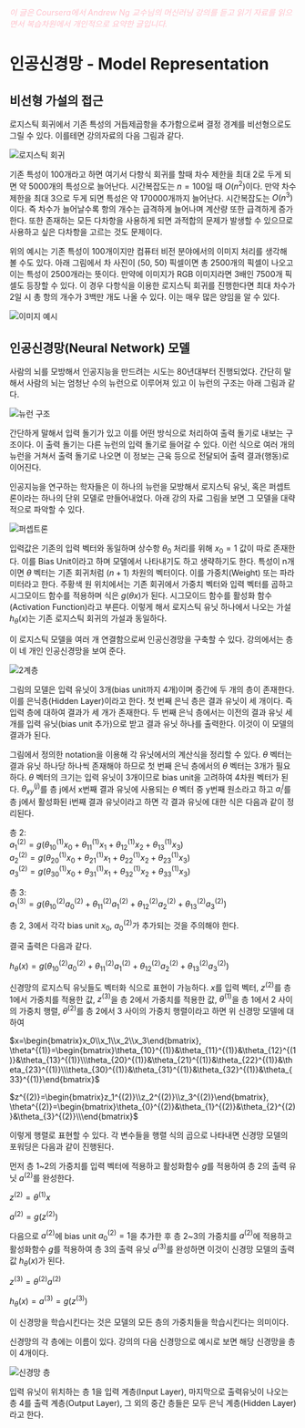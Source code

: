 <script type="text/javascript" 
src="https://cdn.mathjax.org/mathjax/latest/MathJax.js?config=TeX-AMS_HTML">
</script>

<span style="color:pink">*이 글은 Coursera에서 Andrew Ng 교수님의 머신러닝 강의를 듣고 읽기 자료를 읽으면서 복습차원에서 개인적으로 요약한 글입니다.*<span>

# 인공신경망 - Model Representation

## 비선형 가설의 접근
로지스틱 회귀에서 기존 특성의 거듭제곱항을 추가함으로써 결정 경계를 비선형으로도 그릴 수 있다. 이를테면 강의자료의 다음 그림과 같다.

![로지스틱 회귀](/week4/image/logisticR.png)

기존 특성이 100개라고 하면 여기서 다항식 회귀를 할때 차수 제한을 최대 2로 두게 되면 약 5000개의 특성으로 늘어난다. 시간복잡도는 $n=100$일 때 $O(n^2)$이다. 만약 차수 제한을 최대 3으로 두게 되면 특성은 약 170000개까지 늘어난다. 시간복잡도는 $O(n^3)$이다. 즉 차수가 늘어날수록 항의 개수는 급격하게 늘어나며 계산량 또한 급격하게 증가한다. 또한 존재하는 모든 다차항을 사용하게 되면 과적합의 문제가 발생할 수 있으므로 사용하고 싶은 다차항을 고르는 것도 문제이다.

위의 예시는 기존 특성이 100개이지만 컴퓨터 비전 분야에서의 이미지 처리를 생각해 볼 수도 있다. 아래 그림에서 차 사진이 (50, 50) 픽셀이면 총 2500개의 픽셀이 나오고 이는 특성이 2500개라는 뜻이다. 만약에 이미지가 RGB 이미지라면 3배인 7500개 픽셀도 등장할 수 있다. 이 경우 다항식을 이용한 로지스틱 회귀를 진행한다면 최대 차수가 2일 시 총 항의 개수가 3백만 개도 나올 수 있다. 이는 매우 많은 양임을 알 수 있다.

![이미지 예시](/week4/image/image_pixel.png)

## 인공신경망(Neural Network) 모델
사람의 뇌를 모방해서 인공지능을 만드려는 시도는 80년대부터 진행되었다. 간단히 말해서 사람의 뇌는 엄청난 수의 뉴런으로 이루어져 있고 이 뉴런의 구조는 아래 그림과 같다.

![뉴런 구조](/week4/image/neuron.png)

간단하게 말해서 입력 돌기가 있고 이를 어떤 방식으로 처리하여 출력 돌기로 내보는 구조이다. 이 출력 돌기는 다른 뉴런의 입력 돌기로 들어갈 수 있다. 이런 식으로 여러 개의 뉴런을 거쳐서 출력 돌기로 나오면 이 정보는 근육 등으로 전달되어 출력 결과(행동)로 이어진다.

인공지능을 연구하는 학자들은 이 하나의 뉴런을 모방해서 로지스틱 유닛, 혹은 퍼셉트론이라는 하나의 단위 모델로 만들어내었다. 아래 강의 자료 그림을 보면 그 모델을 대략적으로 파악할 수 있다.

![퍼셉트론](/week4/image/perceptron.png)

입력값은 기존의 입력 벡터와 동일하며 상수항 $\theta_0$ 처리를 위해 $x_0=1$ 값이 따로 존재한다. 이를 Bias Unit이라고 하며 모델에서 나타내기도 하고 생략하기도 한다. 특성이 n개이면 $\theta$ 벡터는 기존 회귀처럼 $(n+1)$ 차원의 벡터이다. 이를 가중치(Weight) 또는 파라미터라고 한다. 주황색 원 위치에서는 기존 회귀에서 가중치 벡터와 입력 벡터를 곱하고 시그모이드 함수를 적용하며 식은 $g(\theta x)$가 된다. 시그모이드 함수를 활성화 함수(Activation Function)라고 부른다. 이렇게 해서 로지스틱 유닛 하나에서 나오는 가설 $h_\theta(x)$는 기존 로지스틱 회귀의 가설과 동일하다. 

이 로지스틱 모델을 여러 개 연결함으로써 인공신경망을 구축할 수 있다. 강의에서는 층이 네 개인 인공신경망을 보여 준다.

![2계층](/week4/image/2layer.png)

그림의 모델은 입력 유닛이 3개(bias unit까지 4개)이며 중간에 두 개의 층이 존재한다. 이를 은닉층(Hidden Layer)이라고 한다. 첫 번째 은닉 층은 결과 유닛이 세 개이다. 즉 입력 층에 대하여 결과가 세 개가 존재한다. 두 번째 은닉 층에서는 이전의 결과 유닛 세 개를 입력 유닛(bias unit 추가)으로 받고 결과 유닛 하나를 출력한다. 이것이 이 모델의 결과가 된다.

그림에서 정의한 notation을 이용해 각 유닛에서의 계산식을 정리할 수 있다. $\theta$ 벡터는 결과 유닛 하나당 하나씩 존재해야 하므로 첫 번째 은닉 층에서의 $\theta$ 벡터는 3개가 필요하다. $\theta$ 벡터의 크기는 입력 유닛이 3개이므로 bias unit을 고려하여 4차원 벡터가 된다. $\theta_{xy}^{(j)}$를 층 j에서 x번째 결과 유닛에 사용되는 $\theta$ 벡터 중 y번째 원소라고 하고 $a_i^{j}$를 층 j에서 활성화된 i번째 결과 유닛이라고 하면 각 결과 유닛에 대한 식은 다음과 같이 정리된다.

층 2:\
$a_1^{(2)}=g(\theta_{10}^{(1)}x_0+\theta_{11}^{(1)}x_1+\theta_{12}^{(1)}x_2+\theta_{13}^{(1)}x_3)$\
$a_2^{(2)}=g(\theta_{20}^{(1)}x_0+\theta_{21}^{(1)}x_1+\theta_{22}^{(1)}x_2+\theta_{23}^{(1)}x_3)$\
$a_3^{(2)}=g(\theta_{30}^{(1)}x_0+\theta_{31}^{(1)}x_1+\theta_{32}^{(1)}x_2+\theta_{33}^{(1)}x_3)$

층 3:\
$a_1^{(3)}=g(\theta_{10}^{(2)}a_0^{(2)}+\theta_{11}^{(2)}a_1^{(2)}+\theta_{12}^{(2)}a_2^{(2)}+\theta_{13}^{(2)}a_3^{(2)})$

층 2, 3에서 각각 bias unit $x_0$, $a_0^{(2)}$가 추가되는 것을 주의해야 한다.

결국 출력은 다음과 같다.

$h_\theta(x)=g(\theta_{10}^{(2)}a_0^{(2)}+\theta_{11}^{(2)}a_1^{(2)}+\theta_{12}^{(2)}a_2^{(2)}+\theta_{13}^{(2)}a_3^{(2)})$

신경망의 로지스틱 유닛들도 벡터화 식으로 표현이 가능하다. $x$를 입력 벡터, $z^{(2)}$를 층 1에서 가중치를 적용한 값, $z^{(3)}$을 층 2에서 가중치를 적용한 값, $\theta^{(1)}$을 층 1에서 2 사이의 가중치 행렬,  $\theta^{(2)}$를 층 2에서 3 사이의 가중치 행렬이라고 하면 위 신경망 모델에 대하여

$x=\begin{bmatrix}x_0\\x_1\\x_2\\x_3\end{bmatrix}, \theta^{(1)}=\begin{bmatrix}\theta_{10}^{(1)}&\theta_{11}^{(1)}&\theta_{12}^{(1)}&\theta_{13}^{(1)}\\\theta_{20}^{(1)}&\theta_{21}^{(1)}&\theta_{22}^{(1)}&\theta_{23}^{(1)}\\\theta_{30}^{(1)}&\theta_{31}^{(1)}&\theta_{32}^{(1)}&\theta_{33}^{(1)}\end{bmatrix}$

$z^{(2)}=\begin{bmatrix}z_1^{(2)}\\z_2^{(2)}\\z_3^{(2)}\end{bmatrix}, \theta^{(2)}=\begin{bmatrix}\theta_{0}^{(2)}&\theta_{1}^{(2)}&\theta_{2}^{(2)}&\theta_{3}^{(2)}\\\end{bmatrix}$

이렇게 행렬로 표현할 수 있다. 각 변수들을 행렬 식의 곱으로 나타내면 신경망 모델의 포워딩은 다음과 같이 진행된다.

먼저 층 1~2의 가중치를 입력 벡터에 적용하고 활성화함수 $g$를 적용하여 층 2의 출력 유닛 $a^{(2)}$를 완성한다. 

$z^{(2)}=\theta^{(1)}x$

$a^{(2)}=g(z^{(2)})$

다음으로 $a^{(2)}$에 bias unit $a_0^{(2)}=1$을 추가한 후 층 2~3의 가중치를 $a^{(2)}$에 적용하고 활성화함수 $g$를 적용하여 층 3의 출력 유닛 $a^{(3)}$를 완성하면 이것이 신경망 모델의 출력값 $h_\theta(x)$가 된다.

$z^{(3)}=\theta^{(2)}a^{(2)}$

$h_\theta(x)=a^{(3)}=g(z^{(3)})$

이 신경망을 학습시킨다는 것은 모델의 모든 층의 가중치들을 학습시킨다는 의미이다. 

신경망의 각 층에는 이름이 있다. 강의의 다음 신경망으로 예시로 보면 해당 신경망을 층이 4개이다.

![신경망 층](image/layer_of_nn.png)

입력 유닛이 위치하는 층 1을 입력 계층(Input Layer), 마지막으로 출력유닛이 나오는 층 4를 출력 계층(Output Layer), 그 외의 중간 층들은 모두 은닉 계층(Hidden Layer)라고 한다. 


